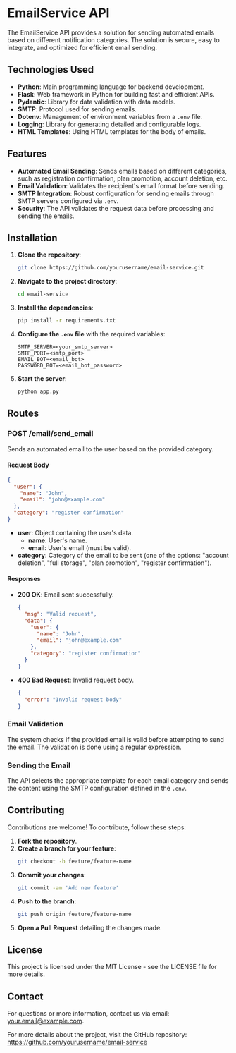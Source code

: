 
# **EmailService API**

The EmailService API provides a solution for sending automated emails based on different notification categories. The solution is secure, easy to integrate, and optimized for efficient email sending.

## **Technologies Used**
- **Python**: Main programming language for backend development.
- **Flask**: Web framework in Python for building fast and efficient APIs.
- **Pydantic**: Library for data validation with data models.
- **SMTP**: Protocol used for sending emails.
- **Dotenv**: Management of environment variables from a `.env` file.
- **Logging**: Library for generating detailed and configurable logs.
- **HTML Templates**: Using HTML templates for the body of emails.

## **Features**
- **Automated Email Sending**: Sends emails based on different categories, such as registration confirmation, plan promotion, account deletion, etc.
- **Email Validation**: Validates the recipient's email format before sending.
- **SMTP Integration**: Robust configuration for sending emails through SMTP servers configured via `.env`.
- **Security**: The API validates the request data before processing and sending the emails.

## **Installation**

1. **Clone the repository**:
    ```bash
    git clone https://github.com/yourusername/email-service.git
    ```

2. **Navigate to the project directory**:
    ```bash
    cd email-service
    ```

3. **Install the dependencies**:
    ```bash
    pip install -r requirements.txt
    ```

4. **Configure the `.env` file** with the required variables:
    ```
    SMTP_SERVER=<your_smtp_server>
    SMTP_PORT=<smtp_port>
    EMAIL_BOT=<email_bot>
    PASSWORD_BOT=<email_bot_password>
    ```

5. **Start the server**:
    ```bash
    python app.py
    ```

## **Routes**

### **POST /email/send_email**
Sends an automated email to the user based on the provided category.

#### **Request Body**
```json
{
  "user": {
    "name": "John",
    "email": "john@example.com"
  },
  "category": "register confirmation"
}
```

- **user**: Object containing the user's data.
    - **name**: User's name.
    - **email**: User's email (must be valid).
- **category**: Category of the email to be sent (one of the options: "account deletion", "full storage", "plan promotion", "register confirmation").

#### **Responses**
- **200 OK**: Email sent successfully.
    ```json
    {
      "msg": "Valid request",
      "data": {
        "user": {
          "name": "John",
          "email": "john@example.com"
        },
        "category": "register confirmation"
      }
    }
    ```
- **400 Bad Request**: Invalid request body.
    ```json
    {
      "error": "Invalid request body"
    }
    ```

### **Email Validation**
The system checks if the provided email is valid before attempting to send the email. The validation is done using a regular expression.

### **Sending the Email**
The API selects the appropriate template for each email category and sends the content using the SMTP configuration defined in the `.env`.

## **Contributing**
Contributions are welcome! To contribute, follow these steps:

1. **Fork the repository**.
2. **Create a branch for your feature**:
    ```bash
    git checkout -b feature/feature-name
    ```
3. **Commit your changes**:
    ```bash
    git commit -am 'Add new feature'
    ```
4. **Push to the branch**:
    ```bash
    git push origin feature/feature-name
    ```
5. **Open a Pull Request** detailing the changes made.

## **License**
This project is licensed under the MIT License - see the LICENSE file for more details.

## **Contact**
For questions or more information, contact us via email: your.email@example.com.

For more details about the project, visit the GitHub repository: https://github.com/yourusername/email-service
